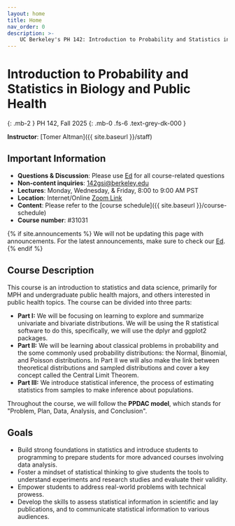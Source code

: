 ```yaml
---
layout: home
title: Home
nav_order: 0
description: >-
    UC Berkeley's PH 142: Introduction to Probability and Statistics in Biology and Public Health
---
```


# Introduction to Probability and Statistics in Biology and Public Health
{: .mb-2 }
PH 142, Fall 2025
{: .mb-0 .fs-6 .text-grey-dk-000 }

**Instructor**: [Tomer Altman]({{ site.baseurl }}/staff)

## Important Information

- **Questions & Discussion**: Please use [Ed](https://edstem.org/us/courses/81908/discussion) for all course-related questions
- **Non-content inquiries**: [142gsi@berkeley.edu](mailto:142gsi@berkeley.edu)
- **Lectures**: Monday, Wednesday, & Friday, 8:00 to 9:00 AM PST
- **Location**: Internet/Online [Zoom Link](https://berkeley.zoom.us/j/97966653815?pwd=2tD8YGNV6MngPjs0EI4aVPQYesj6oq.1)
- **Content**: Please refer to the [course schedule]({{ site.baseurl }}/course-schedule)
- **Course number**: #31031

{% if site.announcements %}
We will not be updating this page with announcements. For the latest announcements, make sure to check our [Ed](https://edstem.org/us/courses/81908/discussion).
{% endif %}

## Course Description

This course is an introduction to statistics and data science, primarily for MPH and undergraduate public health majors, and others interested in public health topics. The course can be divided into three parts: 

- **Part I:** We will be focusing on learning to explore and summarize univariate and bivariate distributions. We will be using the R statistical software to do this, specifically, we will use the dplyr and ggplot2 packages. 
- **Part II:** We will be learning about classical problems in probability and the some commonly used probability distributions: the Normal, Binomial, and Poisson distributions. In Part II we will also make the link between theoretical distributions and sampled distributions and cover a key concept called the Central Limit Theorem. 
- **Part III:** We introduce statistical inference, the process of estimating statistics from samples to make inference about populations. 

Throughout the course, we will follow the **PPDAC model**, which stands for "Problem, Plan, Data, Analysis, and Conclusion". 

## Goals

- Build strong foundations in statistics and introduce students to programming to prepare students for more advanced courses involving data analysis.
- Foster a mindset of statistical thinking to give students the tools to understand experiments and research studies and evaluate their validity.
- Empower students to address real-world problems with technical prowess.
- Develop the skills to assess statistical information in scientific and lay publications, and to communicate statistical information to various audiences. 
